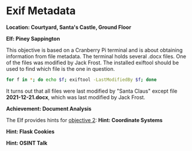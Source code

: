 # Exif Metadata
**Location: Courtyard, Santa's Castle, Ground Floor**

**Elf: Piney Sappington**

This objective is based on a Cranberry Pi terminal and is about obtaining information from file metadata.
The terminal holds several .docx files. One of the files was modified by Jack Frost.
The installed exiftool should be used to find which file is the one in question.

```bash
for f in *; do echo $f; exiftool -LastModifiedBy $f; done
```
It turns out that all files were last modified by "Santa Claus" except file **2021-12-21.docx**, which was last modified by Jack Frost.

**Achievement: Document Analysis**

The Elf provides hints for [objective 2](https://github.com/joergschwarzwaelder/hhc2021/tree/master/Objective-2):
**Hint: Coordinate Systems**

**Hint: Flask Cookies**

**Hint: OSINT Talk**

